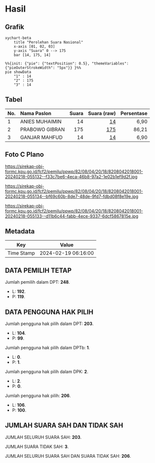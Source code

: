 # Hasil

## Grafik

```mermaid
xychart-beta
    title "Perolehan Suara Nasional"
    x-axis [01, 02, 03]
    y-axis "Suara" 0 --> 175
    bar [14, 175, 14]
```

```mermaid
%%{init: {"pie": {"textPosition": 0.5}, "themeVariables": {"pieOuterStrokeWidth": "5px"}} }%%
pie showData
    "1" : 14
    "2" : 175
    "3" : 14
```

## Tabel

| No. | Nama Paslon    | Suara | Suara (raw) | Persentase |
|:--- |:-------------- | -----:| -----------:| ----------:|
| 1   | ANIES MUHAIMIN | 14    | [14][p-1]   | 6,90       |
| 2   | PRABOWO GIBRAN | 175   | [175][p-2]  | 86,21      |
| 3   | GANJAR MAHFUD  | 14    | [14][p-3]   | 6,90       |


[p-1]: https://github.com/gigit-pemilu/pemilu-2024/blob/main/pilpres/hitung-suara/sub/82-maluku-utara/sub/08-pulau-taliabu/sub/04-taliabu-utara/sub/2018-london/sub/001-tps/sub/paslon-1.txt
[p-2]: https://github.com/gigit-pemilu/pemilu-2024/blob/main/pilpres/hitung-suara/sub/82-maluku-utara/sub/08-pulau-taliabu/sub/04-taliabu-utara/sub/2018-london/sub/001-tps/sub/paslon-2.txt
[p-3]: https://github.com/gigit-pemilu/pemilu-2024/blob/main/pilpres/hitung-suara/sub/82-maluku-utara/sub/08-pulau-taliabu/sub/04-taliabu-utara/sub/2018-london/sub/001-tps/sub/paslon-3.txt

## Foto C Plano

https://sirekap-obj-formc.kpu.go.id/fcf2/pemilu/ppwp/82/08/04/20/18/8208042018001-20240218-055132--f33c7be6-4eca-46b8-97a2-1e02b1ef9d2f.jpg

https://sirekap-obj-formc.kpu.go.id/fcf2/pemilu/ppwp/82/08/04/20/18/8208042018001-20240218-055134--bf69c60b-8de7-48de-9fd7-fdbd08f8e19e.jpg

https://sirekap-obj-formc.kpu.go.id/fcf2/pemilu/ppwp/82/08/04/20/18/8208042018001-20240218-055133--d11b6c44-fabb-4ece-9337-6dcf5867815e.jpg


## Metadata

| Key        | Value               |
| ---------- | ------------------- |
| Time Stamp | 2024-02-19 06:16:00 |


## DATA PEMILIH TETAP

Jumlah pemilih dalam DPT: **248**.
 * L: **192**.
 * P: **119**.

## DATA PENGGUNA HAK PILIH

Jumlah pengguna hak pilih dalam DPT: **203**.
 * L: **104**.
 * P: **99**.

Jumlah pengguna hak pilih dalam DPTb: **1**.
 * L: **0**.
 * P: **1**.

Jumlah pengguna hak pilih dalam DPK: **2**.
 * L: **2**.
 * P: **0**.

Jumlah pengguna hak pilih: **206**.
 * L: **106**.
 * P: **100**.

## JUMLAH SUARA SAH DAN TIDAK SAH

JUMLAH SELURUH SUARA SAH: **203**.

JUMLAH SUARA TIDAK SAH: **3**.

JUMLAH SELURUH SUARA SAH DAN SUARA TIDAK SAH: **206**.


